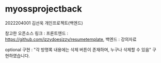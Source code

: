 # myossprojectback

2022204001 김선욱 개인프로젝트(백엔드)

참고한 오픈소스 링크 : 프론트엔드 : https://github.com/izzydoesizzy/resumetemplate, 백엔드 : 강의자료

optional 구현 : "각 방명록 내용에는 삭제 버튼이 존재하며, 누구나 삭제할 수 있음" 구현하였습니다.
